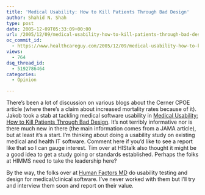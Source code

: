 ```yaml
---
title: 'Medical Usability: How to Kill Patients Through Bad Design'
author: Shahid N. Shah
type: post
date: 2005-12-09T05:33:09+00:00
url: /2005/12/09/medical-usability-how-to-kill-patients-through-bad-design-jakob-nielsens-alertbox/
oc_commit_id:
  - https://www.healthcareguy.com/2005/12/09/medical-usability-how-to-kill-patients-through-bad-design-jakob-nielsens-alertbox/1478768953
views:
  - 764
dsq_thread_id:
  - 5192786464
categories:
  - Opinion

---
```

There&#8217;s been a lot of discussion on various blogs about the Cerner CPOE article (where there&#8217;s a claim about increased mortality rates because of it). Jakob took a stab at tackling medical software usability in [Medical Usability: How to Kill Patients Through Bad Design][1]. It&#8217;s not terribly informative nor is there much new in there (the main information comes from a JAMA article), but at least it&#8217;s a start. I&#8217;m thinking about doing a usability study on existing medical and health IT software. Comment here if you&#8217;d like to see a report like that so I can gauge interest. Tim over at HIStalk also thought it might be a good idea to get a study going or standards established. Perhaps the folks at HIMMS need to take the leadership here?

By the way, the folks over at [Human Factors MD][2] do usability testing and design for medical/clinical software. I&#8217;ve never worked with them but I&#8217;ll try and interview them soon and report on their value.

 [1]: http://www.useit.com/alertbox/20050411.html
 [2]: http://www.humanfactorsmd.com/